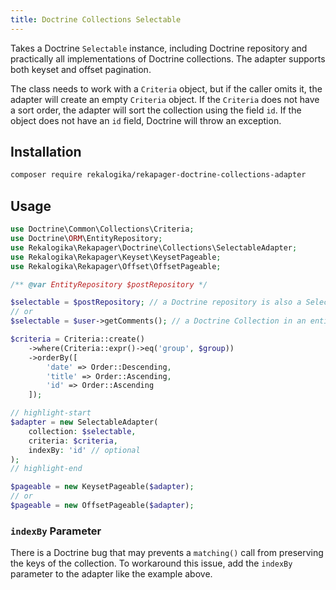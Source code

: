 ```yaml
---
title: Doctrine Collections Selectable
---
```


Takes a Doctrine `Selectable` instance, including Doctrine repository and
practically all implementations of Doctrine collections. The adapter supports
both keyset and offset pagination.

The class needs to work with a `Criteria` object, but if the caller omits it,
the adapter will create an empty `Criteria` object. If the `Criteria` does not
have a sort order, the adapter will sort the collection using the field `id`. If
the object does not have an `id` field, Doctrine will throw an exception.

## Installation

```bash
composer require rekalogika/rekapager-doctrine-collections-adapter
```

## Usage

```php
use Doctrine\Common\Collections\Criteria;
use Doctrine\ORM\EntityRepository;
use Rekalogika\Rekapager\Doctrine\Collections\SelectableAdapter;
use Rekalogika\Rekapager\Keyset\KeysetPageable;
use Rekalogika\Rekapager\Offset\OffsetPageable;

/** @var EntityRepository $postRepository */

$selectable = $postRepository; // a Doctrine repository is also a Selectable
// or
$selectable = $user->getComments(); // a Doctrine Collection in an entity

$criteria = Criteria::create()
    ->where(Criteria::expr()->eq('group', $group))
    ->orderBy([
        'date' => Order::Descending,
        'title' => Order::Ascending,
        'id' => Order::Ascending
    ]);

// highlight-start
$adapter = new SelectableAdapter(
    collection: $selectable,
    criteria: $criteria,
    indexBy: 'id' // optional
);
// highlight-end

$pageable = new KeysetPageable($adapter);
// or
$pageable = new OffsetPageable($adapter);
```

### `indexBy` Parameter

There is a Doctrine bug that may prevents a `matching()` call from preserving
the keys of the collection. To workaround this issue, add the `indexBy`
parameter to the adapter like the example above.

